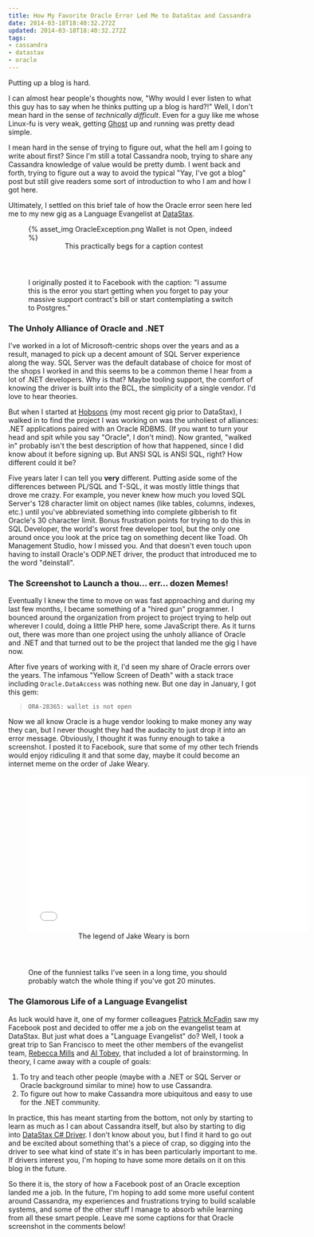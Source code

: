 ```yaml
---
title: How My Favorite Oracle Error Led Me to DataStax and Cassandra
date: 2014-03-18T18:40:32.272Z
updated: 2014-03-18T18:40:32.272Z
tags:
- cassandra
- datastax
- oracle
---
```

Putting up a blog is hard.

I can almost hear people's thoughts now, "Why would I ever listen to what this guy has to say when he thinks putting up
a blog is hard?!"  Well, I don't mean hard in the sense of *technically difficult*.  Even for a guy like me whose
Linux-fu is very weak, getting <a href="https://ghost.org" target="_blank">Ghost</a> up and running was pretty dead
simple.

I mean hard in the sense of trying to figure out, what the hell am I going to write about first?  Since I'm still a
total Cassandra noob, trying to share any Cassandra knowledge of value would be pretty dumb.  I went back and forth,
trying to figure out a way to avoid the typical "Yay, I've got a blog" post but still give readers some sort of
introduction to who I am and how I got here.

Ultimately, I settled on this brief tale of how the Oracle error seen here led me to my new gig as a Language Evangelist
at <a href="http://www.datastax.com" target="_blank">DataStax</a>.

<figure>
  {% asset_img OracleException.png Wallet is not Open, indeed %}
  <figcaption>
    <header>This practically begs for a caption contest</header>
    I originally posted it to Facebook with the caption:  "I assume this is the error you start getting when you forget to 
    pay your massive support contract's bill or start contemplating a switch to Postgres."
  </figcaption>
</figure>

### The Unholy Alliance of Oracle and .NET
I've worked in a lot of Microsoft-centric shops over the years and as a result, managed to pick up a decent amount of
SQL Server experience along the way.  SQL Server was the default database of choice for most of the shops I worked in
and this seems to be a common theme I hear from a lot of .NET developers.  Why is that?  Maybe tooling support, the
comfort of knowing the driver is built into the BCL, the simplicity of a single vendor.  I'd love to hear theories.

But when I started at <a href="http://www.hobsons.com" target="_blank">Hobsons</a> (my most recent gig prior to
DataStax), I walked in to find the project I was working on was the unholiest of alliances:  .NET applications paired
with an Oracle RDBMS.  (If you want to turn your head and spit while you say "Oracle", I don't mind).  Now granted,
"walked in" probably isn't the best description of how that happened, since I did know about it before signing up.  But
ANSI SQL is ANSI SQL, right?  How different could it be?

Five years later I can tell you **very** different.  Putting aside some of the differences between PL/SQL and T-SQL, it
was mostly little things that drove me crazy.  For example, you never knew how much you loved SQL Server's 128 character
limit on object names (like tables, columns, indexes, etc.) until you've abbreviated something into complete gibberish
to fit Oracle's 30 character limit.  Bonus frustration points for trying to do this in SQL Developer, the world's worst
free developer tool, but the only one around once you look at the price tag on something decent like Toad.  Oh
Management Studio, how I missed you.  And that doesn't even touch upon having to install Oracle's ODP.NET driver, the
product that introduced me to the word "deinstall".

### The Screenshot to Launch a thou... err... dozen Memes!
Eventually I knew the time to move on was fast approaching and during my last few months, I became something of a "hired
gun" programmer.  I bounced around the organization from project to project trying to help out wherever I could, doing a
little PHP here, some JavaScript there.  As it turns out, there was more than one project using the unholy alliance of
Oracle and .NET and that turned out to be the project that landed me the gig I have now.

After five years of working with it, I'd seen my share of Oracle errors over the years.  The infamous "Yellow Screen of
Death" with a stack trace including `Oracle.DataAccess` was nothing new.  But one day in January, I got this gem:

> `ORA-28365: wallet is not open`

Now we all know Oracle is a huge vendor looking to make money any way they can, but I never thought they had the
audacity to just drop it into an error message.  Obviously, I thought it was funny enough to take a screenshot.  I
posted it to Facebook, sure that some of my other tech friends would enjoy ridiculing it and that some day, maybe it
could become an internet meme on the order of Jake Weary.

<figure>
  <iframe width="560" height="315" src="//www.youtube.com/embed/UzyoT4DziQ4?rel=0&start=1261&wmode=transparent" frameborder="0" allowfullscreen></iframe>
  <figcaption>
    <header>The legend of Jake Weary is born</header>
    One of the funniest talks I've seen in a long time, you should probably watch the whole thing if you've got 20 minutes.
  </figcaption>
</figure>

### The Glamorous Life of a Language Evangelist
As luck would have it, one of my former colleagues [Patrick McFadin](https://twitter.com/PatrickMcFadin) saw my Facebook
post and decided to offer me a job on the evangelist team at DataStax.  But just what does a "Language Evangelist" do?
Well, I took a great trip to San Francisco to meet the other members of the evangelist team, [Rebecca
Mills](https://twitter.com/rebccamills) and [Al Tobey](https://twitter.com/AlTobey), that included a lot of
brainstorming.  In theory, I came away with a couple of goals:

1.  To try and teach other people (maybe with a .NET or SQL Server or Oracle background similar to mine) how to use
    Cassandra.
1.  To figure out how to make Cassandra more ubiquitous and easy to use for the .NET community.

In practice, this has meant starting from the bottom, not only by starting to learn as much as I can about Cassandra
itself, but also by starting to dig into [DataStax C# Driver](https://github.com/datastax/csharp-driver).  I don't know
about you, but I find it hard to go out and be excited about something that's a piece of crap, so digging into the
driver to see what kind of state it's in has been particularly important to me.  If drivers interest you, I'm hoping to
have some more details on it on this blog in the future.

So there it is, the story of how a Facebook post of an Oracle exception landed me a job.  In the future, I'm hoping to
add some more useful content around Cassandra, my experiences and frustrations trying to build scalable systems, and
some of the other stuff I manage to absorb while learning from all these smart people.  Leave me some captions for that
Oracle screenshot in the comments below!


